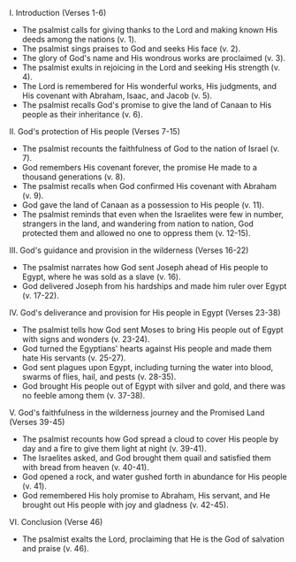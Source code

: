 I. Introduction (Verses 1-6)
- The psalmist calls for giving thanks to the Lord and making known His deeds among the nations (v. 1).
- The psalmist sings praises to God and seeks His face (v. 2).
- The glory of God's name and His wondrous works are proclaimed (v. 3).
- The psalmist exults in rejoicing in the Lord and seeking His strength (v. 4).
- The Lord is remembered for His wonderful works, His judgments, and His covenant with Abraham, Isaac, and Jacob (v. 5).
- The psalmist recalls God's promise to give the land of Canaan to His people as their inheritance (v. 6).

II. God's protection of His people (Verses 7-15)
- The psalmist recounts the faithfulness of God to the nation of Israel (v. 7).
- God remembers His covenant forever, the promise He made to a thousand generations (v. 8).
- The psalmist recalls when God confirmed His covenant with Abraham (v. 9).
- God gave the land of Canaan as a possession to His people (v. 11).
- The psalmist reminds that even when the Israelites were few in number, strangers in the land, and wandering from nation to nation, God protected them and allowed no one to oppress them (v. 12-15).

III. God's guidance and provision in the wilderness (Verses 16-22)
- The psalmist narrates how God sent Joseph ahead of His people to Egypt, where he was sold as a slave (v. 16).
- God delivered Joseph from his hardships and made him ruler over Egypt (v. 17-22).

IV. God's deliverance and provision for His people in Egypt (Verses 23-38)
- The psalmist tells how God sent Moses to bring His people out of Egypt with signs and wonders (v. 23-24).
- God turned the Egyptians' hearts against His people and made them hate His servants (v. 25-27).
- God sent plagues upon Egypt, including turning the water into blood, swarms of flies, hail, and pests (v. 28-35).
- God brought His people out of Egypt with silver and gold, and there was no feeble among them (v. 37-38).

V. God's faithfulness in the wilderness journey and the Promised Land (Verses 39-45)
- The psalmist recounts how God spread a cloud to cover His people by day and a fire to give them light at night (v. 39-41).
- The Israelites asked, and God brought them quail and satisfied them with bread from heaven (v. 40-41).
- God opened a rock, and water gushed forth in abundance for His people (v. 41).
- God remembered His holy promise to Abraham, His servant, and He brought out His people with joy and gladness (v. 42-45).

VI. Conclusion (Verse 46)
- The psalmist exalts the Lord, proclaiming that He is the God of salvation and praise (v. 46).